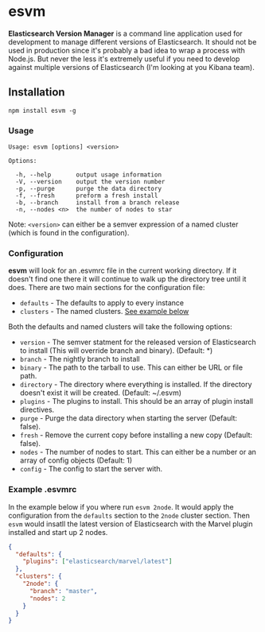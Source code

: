 esvm
====

**Elasticsearch Version Manager** is a command line application used for development to manage different versions of Elasticsearch. It should not be used in production since it's probably a bad idea to wrap a process with Node.js. But never the less it's extremely useful if you need to develop against multiple versions of Elasticsearch (I'm looking at you Kibana team).

## Installation
```
npm install esvm -g
```

### Usage
```
Usage: esvm [options] <version>

Options:

  -h, --help       output usage information
  -V, --version    output the version number
  -p, --purge      purge the data directory
  -f, --fresh      preform a fresh install
  -b, --branch     install from a branch release
  -n, --nodes <n>  the number of nodes to star
```

Note: `<version>` can either be a semver expression of a named cluster (which is found in the configuration).

### Configuration

**esvm** will look for an .esvmrc file in the current working directory. If it doesn't find one there it will continue to walk up the directory tree until it does. There are two main sections for the configuration file:

* `defaults` - The defaults to apply to every instance
* `clusters` - The named clusters. [See example below](#example-esvm)

Both the defaults and named clusters will take the following options:

* `version`   - The semver statment for the released version of Elasticsearch to install (This will override branch and binary). (Default: *)
* `branch`    - The nightly branch to install
* `binary`    - The path to the tarball to use. This can either be URL or file path.
* `directory` - The directory where everything is installed. If the directory doesn't exist it will be created. (Default: ~/.esvm)
* `plugins`   - The plugins to install. This should be an array of plugin install directives.
* `purge`     - Purge the data directory when starting the server (Default: false).
* `fresh`     - Remove the current copy before installing a new copy (Default: false).
* `nodes`     - The number of nodes to start. This can either be a number or an array of config objects (Default: 1)
* `config`    - The config to start the server with.

### Example .esvmrc

In the example below if you where run `esvm 2node`. It would apply the configuration from the `defaults` section to the `2node` cluster section. Then `esvm` would insatll the latest version of Elasticsearch with the Marvel plugin installed and start up 2 nodes.

```json
{
  "defaults": {
    "plugins": ["elasticsearch/marvel/latest"]
  },
  "clusters": {
    "2node": {
      "branch": "master",
      "nodes": 2
    }
  }
}
```
